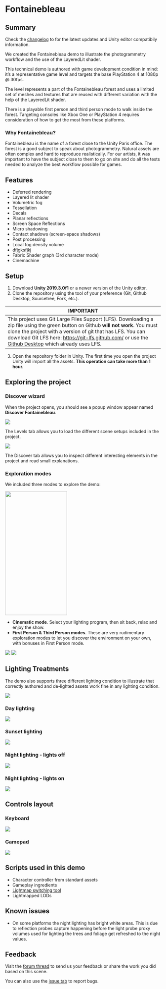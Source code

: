 # Fontainebleau

## Summary
Check the [changelog](https://github.com/Unity-Technologies/FontainebleauDemo/blob/master/Changelog.md) to for the latest updates and Unity editor compatibily information.

We created the Fontainebleau demo to illustrate the photogrammetry workflow and the use of the LayeredLit shader. 

This technical demo is authored with game development condition in mind: it’s a representative game level and targets the base PlayStation 4 at 1080p @ 30fps. 

The level represents a part of the Fontainebleau forest and uses a limited set of meshes and textures that are reused with different variation with the help of the LayeredLit shader. 

There is a playable first person and third person mode to walk inside the forest. Targeting consoles like Xbox One or PlayStation 4 requires consideration of how to get the most from these platforms.

### Why Fontainebleau?

Fontainebleau is the name of a forest close to the Unity Paris office. The forest is a good subject to speak about photogrammetry. Natural assets are often complex and hard to reproduce realistically. For our artists, it was important to have the subject close to them to go on site and do all the tests needed to analyze the best workflow possible for games.

## Features

- Deferred rendering
- Layered lit shader
- Volumetric fog
- Tessellation
- Decals
- Planar reflections
- Screen Space Reflections
- Micro shadowing
- Contact shadows (screen-space shadows)
- Post processing
- Local fog density volume
- dfjgksfjkj
- Fabric Shader graph (3rd character mode)
- Cinemachine

## Setup

1. Download **Unity 2019.3.0f1** or a newer version of the Unity editor.
2. Clone the repository using the tool of your preference (Git, Github Desktop, Sourcetree, Fork, etc.). 

  | IMPORTANT                                                    |
  | ------------------------------------------------------------ |
  | This project uses Git Large Files Support (LFS). Downloading a zip file using the green button on Github **will not work**. You must clone the project with a version of git that has LFS. You can download Git LFS here: <https://git-lfs.github.com/> or use the [Github Desktop](https://desktop.github.com/) which already uses LFS. |

3. Open the repository folder in Unity. The first time you open the project Unity will import all the assets. **This operation can take more than 1 hour.**

## Exploring the project

### Discover wizard

When the project opens, you should see a popup window appear named **Discover Fontainebleau**.

<img src = "https://github.com/Unity-Technologies/FontainebleauDemo/blob/master/Documentation/Images/DiscoverLevels.png" >

The Levels tab allows you to load the different scene setups included in the project.

<img src = "https://github.com/Unity-Technologies/FontainebleauDemo/blob/master/Documentation/Images/DiscoverItems.png" >

The Discover tab allows you to inspect different interesting elements in the project and read small explanations.

### Exploration modes

We included three modes to explore the demo:

<img src = "https://github.com/Unity-Technologies/FontainebleauDemo/blob/master/Documentation/Images/1.PNG" title = "Fontainebleau menu screen" alt width="200" height="400" >

-   **Cinematic mode**. Select your lighting program, then sit back, relax and enjoy the show.
-   **First Person & Third Person modes**. These are very rudimentary exploration modes to let you discover the environment on your own, with bonuses in First Person mode.

<img src = "https://github.com/Unity-Technologies/FontainebleauDemo/blob/master/Documentation/Images/11.PNG" >
<img src = "https://github.com/Unity-Technologies/FontainebleauDemo/blob/master/Documentation/Images/4.PNG" >

## Lighting Treatments

The demo also supports three different lighting condition to illustrate that correctly authored and de-lighted assets work fine in any lighting condition.

<img src = "https://github.com/Unity-Technologies/FontainebleauDemo/blob/master/Documentation/Images/0.PNG" >

### Day lighting
<img src = "https://github.com/Unity-Technologies/FontainebleauDemo/blob/master/Documentation/Images/3.PNG" >

### Sunset lighting
<img src = "https://github.com/Unity-Technologies/FontainebleauDemo/blob/master/Documentation/Images/5.PNG" >

### Night lighting - lights off
<img src = "https://github.com/Unity-Technologies/FontainebleauDemo/blob/master/Documentation/Images/6.PNG" >

### Night lighting - lights on
<img src = "https://github.com/Unity-Technologies/FontainebleauDemo/blob/master/Documentation/Images/7.PNG" >

## Controls layout

### Keyboard

<img src = "https://github.com/Unity-Technologies/FontainebleauDemo/blob/master/Documentation/Images/8.PNG" >

### Gamepad

<img src = "https://github.com/Unity-Technologies/FontainebleauDemo/blob/master/Documentation/Images/9.PNG" >

## Scripts used in this demo

- Character controller from standard assets
- Gameplay ingredients
- [Lightmap switching tool](https://github.com/laurenth-unity/lightmap-switching-tool)
- Lightmapped LODs

## Known issues

- On some platforms the night lighting has bright white areas. This is due to reflection probes capture happening before the light probe proxy volumes used for lighting the trees and foliage get refreshed to the night values.

## Feedback

Visit the [forum thread](https://forum.unity.com/threads/photogrammetry-in-unity-making-real-world-objects-into-digital-assets.521946/) to send us your feedback or share the work you did based on this scene.

You can also use the [issue tab](https://github.com/Unity-Technologies/FontainebleauDemo/issues) to report bugs.
